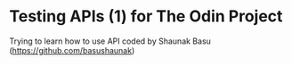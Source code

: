 # Testing APIs (1) for The Odin Project

Trying to learn how to use API
coded by Shaunak Basu (https://github.com/basushaunak)

